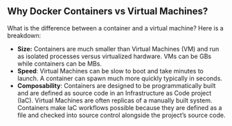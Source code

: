 ## Why Docker Containers vs Virtual Machines?
What is the difference between a container and a virtual machine? Here is a breakdown:

- **Size:** Containers are much smaller than Virtual Machines (VM) and run as isolated processes versus virtualized hardware. VMs can be GBs while containers can be MBs.
- **Speed**: Virtual Machines can be slow to boot and take minutes to launch. A container can spawn much more quickly typically in seconds.
- **Composability**: Containers are designed to be programmatically built and are defined as source code in an Infrastructure as Code project (IaC). Virtual Machines are often replicas of a manually built system. Containers make IaC workflows possible because they are defined as a file and checked into source control alongside the project’s source code.